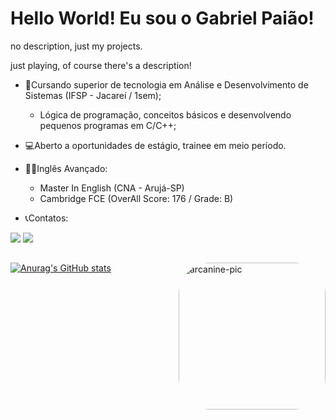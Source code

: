 # Hello World! Eu sou o Gabriel Paião!
no description, just my projects.

just playing, of course there's a description!

- 📘Cursando superior de tecnologia em Análise e Desenvolvimento de Sistemas (IFSP - Jacareí / 1sem);
  - Lógica de programação, conceitos básicos e desenvolvendo pequenos programas em C/C++;
  
- 💻Aberto a oportunidades de estágio, trainee em meio período.
- ✍🏻Inglês Avançado:
  - Master In English (CNA - Arujá-SP)
  - Cambridge FCE (OverAll Score: 176 / Grade: B)  
   
- 📞Contatos:

<a href = "mailto:bielpaiao8@gmail.com"><img src="https://img.shields.io/badge/-Gmail-%23333?style=for-the-badge&logo=gmail&logoColor=white" target="_blank"></a> <a href="[https://www.linkedin.com/in/rafaella-ballerini-45875016a](https://www.linkedin.com/in/gabriel-paião-870227246/)" target="_blank"><img src="https://img.shields.io/badge/-LinkedIn-%230077B5?style=for-the-badge&logo=linkedin&logoColor=white" target="_blank"></a>  
##
 
 [![Anurag's GitHub stats](https://github-readme-stats.vercel.app/api?username=GabrielPaiao&count_private=true&show_icons=true&theme=tokyonight)](https://github.com/anuraghazra/github-readme-stats)<img align="right" alt="arcanine-pic" height="235" style="border-radius:50px;" src="https://pbs.twimg.com/media/FgKVeiRXkAIXATm?format=png&name=900x900">

